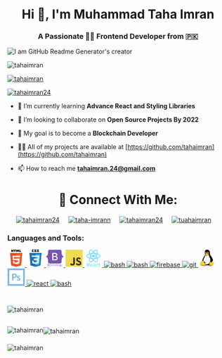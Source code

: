 <h1 align="center">Hi 👋, I'm Muhammad Taha Imran</h1>
<h3 align="center">A Passionate 👨‍💻 Frontend Developer from 🇵🇰</h3>

![I am GitHub Readme Generator's creator](https://media-exp1.licdn.com/dms/image/C4E16AQG82roMFjBmhw/profile-displaybackgroundimage-shrink_350_1400/0/1641902872643?e=1647475200&v=beta&t=yUCK3fzMo1B21-zJxQL5q7pHDZM8BSrdA3za0Ykq4qg)

<p align="left"> <img src="https://komarev.com/ghpvc/?username=tahaimran&label=Profile%20views&color=orange&style=flat" alt="tahaimran" /> </p>

<p align="left"> <a href="https://github.com/ryo-ma/github-profile-trophy"><img src="https://github-profile-trophy.vercel.app/?username=tahaimran&theme=darkhub" alt="tahaimran" /></a> </p>

<p align="left"> <a href="https://twitter.com/tahaimran24" target="blank"><img src="https://img.shields.io/twitter/follow/tahaimran24?logo=twitter&style=for-the-badge" alt="tahaimran24" /></a> </p>

- 🌱 I’m currently learning **Advance React and Styling Libraries**

- 👯 I’m looking to collaborate on **Open Source Projects By 2022**

- 🤝 My goal is to become a **Blockchain Developer**

- 👨‍💻 All of my projects are available at [https://github.com/tahaimran](https://github.com/tahaimran)

- 📫 How to reach me **tahaimran.24@gmail.com**

<h1 align="center">🤝 Connect With Me:</h1>
<p align="center">
<a style='margin-right:20px'href="https://twitter.com/tahaimran24" target="blank"><img align="center" src="https://img.shields.io/badge/Twitter-1DA1F2?style=for-the-badge&logo=twitter&logoColor=white" alt="tahaimran24" /></a><a style='margin-right:20px'  href="https://linkedin.com/in/taha-imrann" target="blank"><img align="center" src="https://img.shields.io/badge/LinkedIn-0077B5?style=for-the-badge&logo=linkedin&logoColor=white" alt="taha-imrann" /></a><a style='margin-right:20px' href="https://fb.com/tahaimran24" target="blank"><img align="center" src="https://img.shields.io/badge/Facebook-1877F2?style=for-the-badge&logo=facebook&logoColor=white" alt="tahaimran24"/></a><a style='margin-right:20px' href="https://instagram.com/tuahaimran" target="blank"><img align="center" src="https://img.shields.io/badge/Instagram-E4405F?style=for-the-badge&logo=instagram&logoColor=white"alt="tuahaimran"></a>
</p>

<h3 align="left">Languages and Tools:</h3>


<p align="left"> <a href="https://www.w3.org/html/" target="_blank" rel="noreferrer"> <img src="https://raw.githubusercontent.com/devicons/devicon/master/icons/html5/html5-original-wordmark.svg" alt="html5" width="40" height="40"/> </a> <a href="https://www.w3schools.com/css/" target="_blank" rel="noreferrer"> <img src="https://raw.githubusercontent.com/devicons/devicon/master/icons/css3/css3-original-wordmark.svg" alt="css3" width="40" height="40"/> </a> <a href="https://getbootstrap.com" target="_blank" rel="noreferrer"> <img src="https://raw.githubusercontent.com/devicons/devicon/master/icons/bootstrap/bootstrap-plain-wordmark.svg" alt="bootstrap" width="40" height="40"/> </a> <a href="https://developer.mozilla.org/en-US/docs/Web/JavaScript" target="_blank" rel="noreferrer"> <img src="https://raw.githubusercontent.com/devicons/devicon/master/icons/javascript/javascript-original.svg" alt="javascript" width="40" height="40"/> </a> <a href="https://reactjs.org/" target="_blank" rel="noreferrer"> <img src="https://raw.githubusercontent.com/devicons/devicon/master/icons/react/react-original-wordmark.svg" alt="react" width="40" height="40"/> </a><a href="https://material-ui.com/" target="_blank" rel="noreferrer"> <img src="https://cdn.worldvectorlogo.com/logos/material-ui-1.svg" alt="bash" width="40" height="40"/> </a> <a href="https://styled-components.com/" target="_blank" rel="noreferrer"> <img src="https://cdn.worldvectorlogo.com/logos/styled-components-1.svg" alt="bash" width="40" height="40"/> </a> <a href="https://firebase.google.com/" target="_blank" rel="noreferrer"> <img src="https://www.vectorlogo.zone/logos/firebase/firebase-icon.svg" alt="firebase" width="40" height="40"/> </a> <a href="https://git-scm.com/" target="_blank" rel="noreferrer"> <img src="https://www.vectorlogo.zone/logos/git-scm/git-scm-icon.svg" alt="git" width="40" height="40"/> </a> <a href="https://www.linux.org/" target="_blank" rel="noreferrer"> <img src="https://raw.githubusercontent.com/devicons/devicon/master/icons/linux/linux-original.svg" alt="linux" width="40" height="40"/> </a> <a href="https://www.photoshop.com/en" target="_blank" rel="noreferrer"> <img src="https://raw.githubusercontent.com/devicons/devicon/master/icons/photoshop/photoshop-line.svg" alt="photoshop" width="40" height="40"/> </a> <a href="https://surge.sh/" target="_blank" rel="noreferrer"> <img src="https://symbols.getvecta.com/stencil_96/132_surge-icon.366d4addd6.svg" alt="react" width="40" height="40"/> </a> <a href="https://www.gnu.org/software/bash/" target="_blank" rel="noreferrer"> <img src="https://www.vectorlogo.zone/logos/gnu_bash/gnu_bash-icon.svg" alt="bash" width="40" height="40"/> </a>
</p>





<p style='margin-top:40px'><img align="center" src="https://activity-graph.herokuapp.com/graph?username=tahaimran&theme=react-dark" alt="tahaimran" />
</p> 


<p style='margin-top:30px'><img align="left" src="https://github-readme-stats.vercel.app/api/top-langs?username=tahaimran&show_icons=true&locale=en&layout=compact&theme=dark" alt="tahaimran" />
</p>

<p style='margin-top:30px'><img align="center" src="https://github-readme-stats.vercel.app/api?username=tahaimran&show_icons=true&locale=en&theme=dark" alt="tahaimran" />
</p>

<p style='margin-top:20px'><img align="center" src="https://github-readme-streak-stats.herokuapp.com?user=tahaimran&theme=dark&hide_border=true&date_format=M%20j%5B%2C%20Y%5D" alt="tahaimran" /></p>
